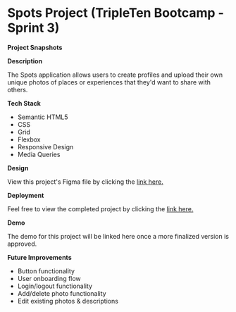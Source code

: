 # Spots Project (TripleTen Bootcamp - Sprint 3)

**Project Snapshots**

**Description**

The Spots application allows users to create profiles and upload their own unique photos of places or experiences that they'd want to share with others.

**Tech Stack**

- Semantic HTML5
- CSS
- Grid
- Flexbox
- Responsive Design
- Media Queries

**Design**

View this project's Figma file by clicking the [link here.](https://www.figma.com/file/BBNm2bC3lj8QQMHlnqRsga/Sprint-3-Project-%E2%80%94-Spots?type=design&node-id=2%3A60&mode=design&t=afgNFybdorZO6cQo-1)

**Deployment**

Feel free to view the completed project by clicking the [link here.](https://brogers111.github.io/se_project_spots/)

**Demo**

The demo for this project will be linked here once a more finalized version is approved.

**Future Improvements**

- Button functionality
- User onboarding flow
- Login/logout functionality
- Add/delete photo functionality
- Edit existing photos & descriptions
